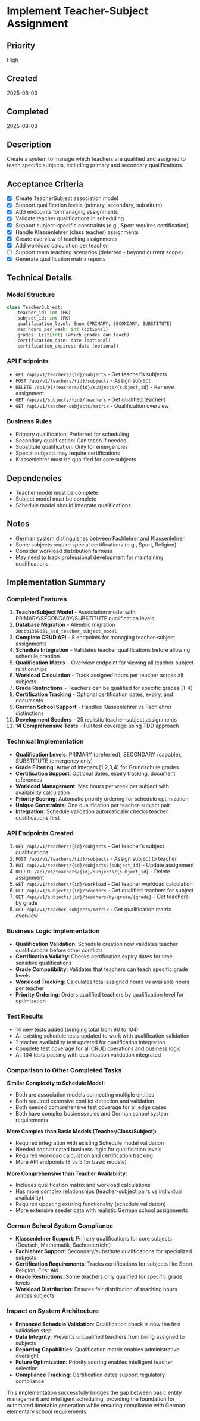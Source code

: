 # Implement Teacher-Subject Assignment

## Priority
High

## Created
2025-08-03

## Completed
2025-08-03

## Description
Create a system to manage which teachers are qualified and assigned to teach specific subjects, including primary and secondary qualifications.

## Acceptance Criteria
- [x] Create TeacherSubject association model
- [x] Support qualification levels (primary, secondary, substitute)
- [x] Add endpoints for managing assignments
- [x] Validate teacher qualifications in scheduling
- [x] Support subject-specific constraints (e.g., Sport requires certification)
- [x] Handle Klassenlehrer (class teacher) assignments
- [x] Create overview of teaching assignments
- [x] Add workload calculation per teacher
- [ ] Support team teaching scenarios (deferred - beyond current scope)
- [x] Generate qualification matrix reports

## Technical Details
### Model Structure
```python
class TeacherSubject:
    teacher_id: int (FK)
    subject_id: int (FK)
    qualification_level: Enum (PRIMARY, SECONDARY, SUBSTITUTE)
    max_hours_per_week: int (optional)
    grades: List[int] (which grades can teach)
    certification_date: date (optional)
    certification_expires: date (optional)
```

### API Endpoints
- `GET /api/v1/teachers/{id}/subjects` - Get teacher's subjects
- `POST /api/v1/teachers/{id}/subjects` - Assign subject
- `DELETE /api/v1/teachers/{id}/subjects/{subject_id}` - Remove assignment
- `GET /api/v1/subjects/{id}/teachers` - Get qualified teachers
- `GET /api/v1/teacher-subjects/matrix` - Qualification overview

### Business Rules
- Primary qualification: Preferred for scheduling
- Secondary qualification: Can teach if needed
- Substitute qualification: Only for emergencies
- Special subjects may require certifications
- Klassenlehrer must be qualified for core subjects

## Dependencies
- Teacher model must be complete
- Subject model must be complete
- Schedule model should integrate qualifications

## Notes
- German system distinguishes between Fachlehrer and Klassenlehrer
- Some subjects require special certifications (e.g., Sport, Religion)
- Consider workload distribution fairness
- May need to track professional development for maintaining qualifications

## Implementation Summary

### Completed Features
1. **TeacherSubject Model** - Association model with PRIMARY/SECONDARY/SUBSTITUTE qualification levels
2. **Database Migration** - Alembic migration `20cbb13b9d21_add_teacher_subject_model`
3. **Complete CRUD API** - 8 endpoints for managing teacher-subject assignments
4. **Schedule Integration** - Validates teacher qualifications before allowing schedule creation
5. **Qualification Matrix** - Overview endpoint for viewing all teacher-subject relationships
6. **Workload Calculation** - Track assigned hours per teacher across all subjects
7. **Grade Restrictions** - Teachers can be qualified for specific grades (1-4)
8. **Certification Tracking** - Optional certification dates, expiry, and documents
9. **German School Support** - Handles Klassenlehrer vs Fachlehrer distinctions
10. **Development Seeders** - 25 realistic teacher-subject assignments
11. **14 Comprehensive Tests** - Full test coverage using TDD approach

### Technical Implementation
- **Qualification Levels**: PRIMARY (preferred), SECONDARY (capable), SUBSTITUTE (emergency only)
- **Grade Filtering**: Array of integers [1,2,3,4] for Grundschule grades
- **Certification Support**: Optional dates, expiry tracking, document references
- **Workload Management**: Max hours per week per subject with availability calculation
- **Priority Scoring**: Automatic priority ordering for schedule optimization
- **Unique Constraints**: One qualification per teacher-subject pair
- **Integration**: Schedule validation automatically checks teacher qualifications first

### API Endpoints Created
1. `GET /api/v1/teachers/{id}/subjects` - Get teacher's subject qualifications
2. `POST /api/v1/teachers/{id}/subjects` - Assign subject to teacher
3. `PUT /api/v1/teachers/{id}/subjects/{subject_id}` - Update assignment
4. `DELETE /api/v1/teachers/{id}/subjects/{subject_id}` - Delete assignment
5. `GET /api/v1/teachers/{id}/workload` - Get teacher workload calculation
6. `GET /api/v1/subjects/{id}/teachers` - Get qualified teachers for subject
7. `GET /api/v1/subjects/{id}/teachers/by-grade/{grade}` - Get teachers by grade
8. `GET /api/v1/teacher-subjects/matrix` - Get qualification matrix overview

### Business Logic Implementation
- **Qualification Validation**: Schedule creation now validates teacher qualifications before other conflicts
- **Certification Validity**: Checks certification expiry dates for time-sensitive qualifications
- **Grade Compatibility**: Validates that teachers can teach specific grade levels
- **Workload Tracking**: Calculates total assigned hours vs available hours per teacher
- **Priority Ordering**: Orders qualified teachers by qualification level for optimization

### Test Results
- 14 new tests added (bringing total from 90 to 104)
- All existing schedule tests updated to work with qualification validation
- 1 teacher availability test updated for qualification integration
- Complete test coverage for all CRUD operations and business logic
- All 104 tests passing with qualification validation integrated

### Comparison to Other Completed Tasks

**Similar Complexity to Schedule Model:**
- Both are association models connecting multiple entities
- Both required extensive conflict detection and validation
- Both needed comprehensive test coverage for all edge cases
- Both have complex business rules and German school system requirements

**More Complex than Basic Models (Teacher/Class/Subject):**
- Required integration with existing Schedule model validation
- Needed sophisticated business logic for qualification levels
- Required workload calculation and certification tracking
- More API endpoints (8 vs 5 for basic models)

**More Comprehensive than Teacher Availability:**
- Includes qualification matrix and workload calculations
- Has more complex relationships (teacher-subject pairs vs individual availability)
- Required updating existing functionality (schedule validation)
- More extensive seeder data with realistic German school assignments

### German School System Compliance
- **Klassenlehrer Support**: Primary qualifications for core subjects (Deutsch, Mathematik, Sachunterricht)
- **Fachlehrer Support**: Secondary/substitute qualifications for specialized subjects
- **Certification Requirements**: Tracks certifications for subjects like Sport, Religion, First Aid
- **Grade Restrictions**: Some teachers only qualified for specific grade levels
- **Workload Distribution**: Ensures fair distribution of teaching hours across subjects

### Impact on System Architecture
- **Enhanced Schedule Validation**: Qualification check is now the first validation step
- **Data Integrity**: Prevents unqualified teachers from being assigned to subjects
- **Reporting Capabilities**: Qualification matrix enables administrative oversight
- **Future Optimization**: Priority scoring enables intelligent teacher selection
- **Compliance Tracking**: Certification dates support regulatory compliance

This implementation successfully bridges the gap between basic entity management and intelligent scheduling, providing the foundation for automated timetable generation while ensuring compliance with German elementary school requirements.
